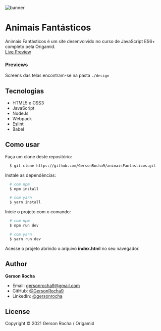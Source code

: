 ![banner](https://github.com/GersonRocha9/animaisFantasticos/blob/master/design/mockup.gif)

# Animais Fantásticos

Animais Fantásticos é um site desenvolvido no curso de JavaScript ES6+ completo pela Origamid.
<br>
<a href="#">Live Preview</a>

### Previews

Screens das telas encontram-se na pasta `./design`

## Tecnologias

- HTML5 e CSS3
- JavaScript
- NodeJs
- Webpack
- Eslint
- Babel

## Como usar

Faça um clone deste repositório:

```sh
  $ git clone https://github.com/GersonRocha9/animaisFantasticos.git
```

Instale as dependências:

```sh
  # com npm
  $ npm install

  # com yarn
  $ yarn install
```

Inicie o projeto com o comando:

```sh
  # com npm
  $ npm run dev

  # com yarn
  $ yarn run dev
```

Acesse o projeto abrindo o arquivo **index.html** no seu navegador.

## Author

**Gerson Rocha**

- Email: gersonrocha9@gmail.com
- GitHub: [@GersonRocha9](https://github.com/GersonRocha9)
- LinkedIn: [@gersonrocha](https://linkedin.com/in/gersonrocha)

## License

Copyright © 2021 Gerson Rocha / Origamid
